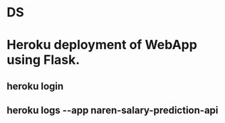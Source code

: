 # DS
# Heroku deployment of WebApp using Flask.
## heroku login
## heroku logs --app naren-salary-prediction-api
